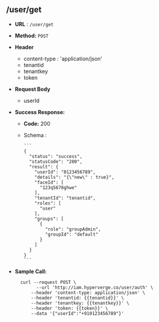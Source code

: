 ## /user/get


* **URL** : `/user/get`
  
* **Method:** `POST`

* **Header**
	
	- content-type : 'application/json'
	- tenantid 
	- tenantkey
	- token
	
* **Request Body**

	- userId
  
* **Success Response:**

  * **Code:** 200 <br />
  * Schema : 
		
		```	
		{
		  "status": "success",
		  "statusCode": "200",
		  "result": {
		    "userId": "0123456789",
		    "details": "{\"new\" : true}",
		    "faceId": [
		      "123q5678ghwe"
		    ],
		    "tenantId": "tenantid",
		    "roles": [
		      "user"
		    ],
		    "groups": [
		      {
		        "role": "groupAdmin",
		        "groupId": "default"
		      }
		    ]
		  }
		}
		```
	

* **Sample Call:**

   	
    	curl --request POST \
  			  --url 'http://iam.hyperverge.co/user/auth' \
            --header 'content-type: application/json' \
            --header 'tenantid: {{tenantid}}' \
            --header 'tenantkey: {{tenantkey}}' \
            --header 'token: {{token}}' \
            --data '{"userId":"+910123456789"}'
    	
    	
